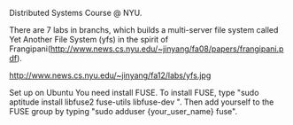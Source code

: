 Distributed Systems Course @ NYU.

There are 7 labs in branchs, which builds a multi-server file system called Yet Another File System (yfs) in the spirit of Frangipani(http://www.news.cs.nyu.edu/~jinyang/fa08/papers/frangipani.pdf).

http://www.news.cs.nyu.edu/~jinyang/fa12/labs/yfs.jpg

Set up on Ubuntu
You need install FUSE. To install FUSE, type "sudo aptitude install libfuse2 fuse-utils libfuse-dev ". Then add yourself to the FUSE group by typing "sudo adduser {your_user_name} fuse". 

